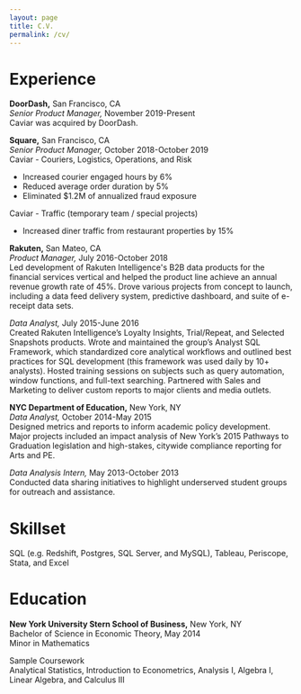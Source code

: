 ```yaml
---
layout: page
title: C.V.
permalink: /cv/
---
```

Experience
==
**DoorDash,** San Francisco, CA  
*Senior Product Manager,* November 2019-Present  
Caviar was acquired by DoorDash.  
  
**Square,** San Francisco, CA   
*Senior Product Manager,* October 2018-October 2019  
Caviar - Couriers, Logistics, Operations, and Risk   
- Increased courier engaged hours by 6%  
- Reduced average order duration by 5%  
- Eliminated $1.2M of annualized fraud exposure  
  
Caviar - Traffic (temporary team / special projects)  
- Increased diner traffic from restaurant properties by 15%
   
**Rakuten,** San Mateo, CA  
*Product Manager,* July 2016-October 2018  
Led development of Rakuten Intelligence's B2B data products for the financial services vertical and helped the product line achieve an annual revenue growth rate of 45%. Drove various projects from concept to launch, including a data feed delivery system, predictive dashboard, and suite of e-receipt data sets.  
  
*Data Analyst,* July 2015-June 2016  
Created Rakuten Intelligence’s Loyalty Insights, Trial/Repeat, and Selected Snapshots products. Wrote and maintained the group’s Analyst SQL Framework, which standardized core analytical workflows and outlined best practices for SQL development (this framework was used daily by 10+ analysts). Hosted training sessions on subjects such as query automation, window functions, and full-text searching. Partnered with Sales and Marketing to deliver custom reports to major clients and media outlets.  
  
**NYC Department of Education,** New York, NY  
*Data Analyst,* October 2014-May 2015  
Designed metrics and reports to inform academic policy development. Major projects included an impact analysis of New York’s 2015 Pathways to Graduation legislation and high-stakes, citywide compliance reporting for Arts and PE.  
  
*Data Analysis Intern,* May 2013-October 2013  
Conducted data sharing initiatives to highlight underserved student groups for outreach and assistance.  
  
  
Skillset
==
SQL (e.g. Redshift, Postgres, SQL Server, and MySQL), Tableau, Periscope, Stata, and Excel  
  
  
Education
==
**New York University Stern School of Business,** New York, NY  
Bachelor of Science in Economic Theory, May 2014  
Minor in Mathematics  
  
Sample Coursework  
Analytical Statistics, Introduction to Econometrics, Analysis I, Algebra I, Linear Algebra, and Calculus III  
